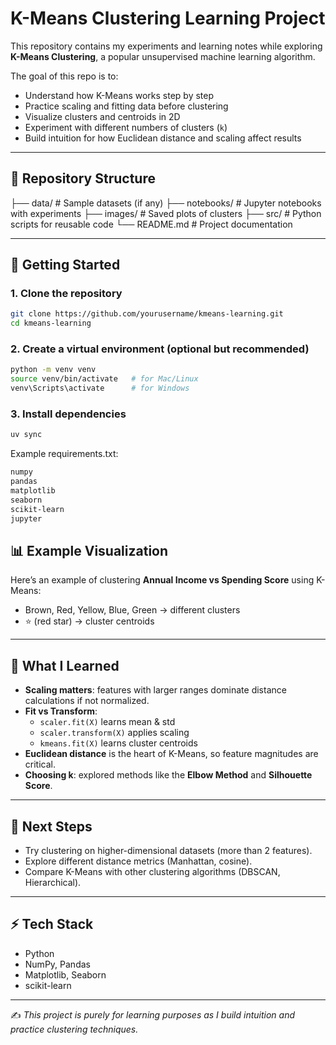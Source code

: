 # K-Means Clustering Learning Project

This repository contains my experiments and learning notes while exploring **K-Means Clustering**, a popular unsupervised machine learning algorithm.  

The goal of this repo is to:  
- Understand how K-Means works step by step  
- Practice scaling and fitting data before clustering  
- Visualize clusters and centroids in 2D  
- Experiment with different numbers of clusters (`k`)  
- Build intuition for how Euclidean distance and scaling affect results  

---

## 📂 Repository Structure

├── data/         # Sample datasets (if any)
├── notebooks/    # Jupyter notebooks with experiments
├── images/       # Saved plots of clusters
├── src/          # Python scripts for reusable code
└── README.md     # Project documentation



---

## 🚀 Getting Started

### 1. Clone the repository
```bash
git clone https://github.com/yourusername/kmeans-learning.git
cd kmeans-learning
```


### 2. Create a virtual environment (optional but recommended)
```bash
python -m venv venv
source venv/bin/activate   # for Mac/Linux
venv\Scripts\activate      # for Windows
```

### 3. Install dependencies
```bash
uv sync
```

Example requirements.txt:
```bash
numpy
pandas
matplotlib
seaborn
scikit-learn
jupyter
```

## 📊 Example Visualization

Here’s an example of clustering **Annual Income vs Spending Score** using K-Means:

- Brown, Red, Yellow, Blue, Green → different clusters  
- ⭐ (red star) → cluster centroids  

---

## 🧠 What I Learned

- **Scaling matters**: features with larger ranges dominate distance calculations if not normalized.  
- **Fit vs Transform**:  
  - `scaler.fit(X)` learns mean & std  
  - `scaler.transform(X)` applies scaling  
  - `kmeans.fit(X)` learns cluster centroids  
- **Euclidean distance** is the heart of K-Means, so feature magnitudes are critical.  
- **Choosing k**: explored methods like the **Elbow Method** and **Silhouette Score**.  

---

## 🔮 Next Steps

- Try clustering on higher-dimensional datasets (more than 2 features).  
- Explore different distance metrics (Manhattan, cosine).  
- Compare K-Means with other clustering algorithms (DBSCAN, Hierarchical).  

---

## ⚡ Tech Stack

- Python  
- NumPy, Pandas  
- Matplotlib, Seaborn  
- scikit-learn  

---

✍️ *This project is purely for learning purposes as I build intuition and practice clustering techniques.*  






